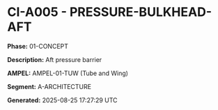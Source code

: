 # CI-A005 - PRESSURE-BULKHEAD-AFT

**Phase:** 01-CONCEPT

**Description:** Aft pressure barrier

**AMPEL:** AMPEL-01-TUW (Tube and Wing)

**Segment:** A-ARCHITECTURE

**Generated:** 2025-08-25 17:27:29 UTC
